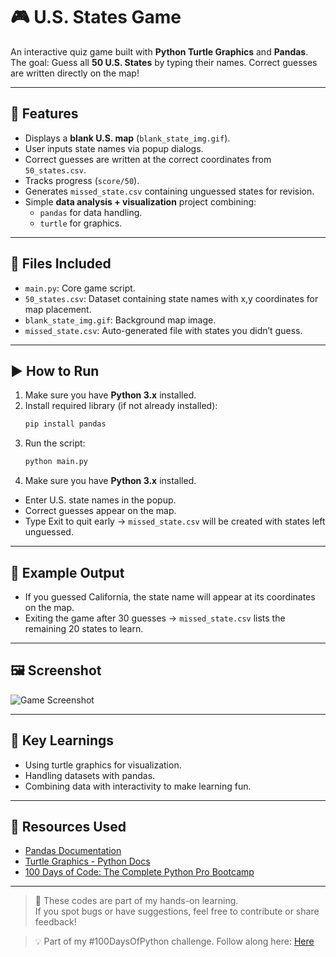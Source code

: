 # 🎮 U.S. States Game

An interactive quiz game built with **Python Turtle Graphics** and **Pandas**.  
The goal: Guess all **50 U.S. States** by typing their names. Correct guesses are written directly on the map!

---

## 🧠 Features
- Displays a **blank U.S. map** (`blank_state_img.gif`).
- User inputs state names via popup dialogs.
- Correct guesses are written at the correct coordinates from `50_states.csv`.
- Tracks progress (`score/50`).
- Generates `missed_state.csv` containing unguessed states for revision.
- Simple **data analysis + visualization** project combining:
  - `pandas` for data handling.
  - `turtle` for graphics.

---

## 📂 Files Included
- `main.py`: Core game script.  
- `50_states.csv`: Dataset containing state names with x,y coordinates for map placement.  
- `blank_state_img.gif`: Background map image.  
- `missed_state.csv`: Auto-generated file with states you didn’t guess.  

---

## ▶️ How to Run
1. Make sure you have **Python 3.x** installed.  
2. Install required library (if not already installed):  
   ```bash
   pip install pandas
3. Run the script:  
   ```bash
   python main.py
4. Make sure you have **Python 3.x** installed.
- Enter U.S. state names in the popup.
- Correct guesses appear on the map.
- Type Exit to quit early → `missed_state.csv` will be created with states left unguessed.

---

## 📝 Example Output
- If you guessed California, the state name will appear at its coordinates on the map.
- Exiting the game after 30 guesses → `missed_state.csv` lists the remaining 20 states to learn.

---

## 🖼️ Screenshot
![Game Screenshot](Resource/app.png)

---

## 🚀 Key Learnings
- Using turtle graphics for visualization.
- Handling datasets with pandas.
- Combining data with interactivity to make learning fun.
  
---

## 🔗 Resources Used
- [Pandas Documentation](https://pandas.pydata.org/docs/)  
- [Turtle Graphics - Python Docs](https://docs.python.org/3/library/turtle.html)  
- [100 Days of Code: The Complete Python Pro Bootcamp](https://www.udemy.com/course/100-days-of-code/)  

---

> 💬 These codes are part of my hands-on learning.  
> If you spot bugs or have suggestions, feel free to contribute or share feedback!  

> 💡 Part of my #100DaysOfPython challenge. Follow along here: [Here](https://github.com/Pushp11721/100DaysOfPython-LearnAlong)
